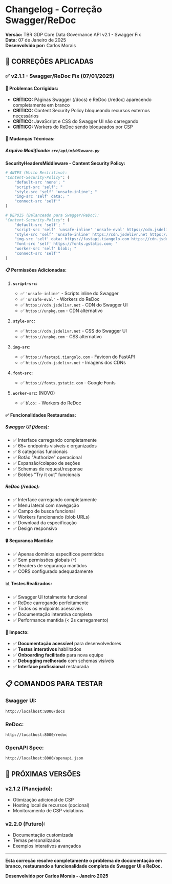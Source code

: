 # Changelog - Correção Swagger/ReDoc

**Versão:** TBR GDP Core Data Governance API v2.1 - Swagger Fix  
**Data:** 07 de Janeiro de 2025  
**Desenvolvido por:** Carlos Morais  

## 🔧 CORREÇÕES APLICADAS

### ✅ **v2.1.1 - Swagger/ReDoc Fix (07/01/2025)**

#### **🐛 Problemas Corrigidos:**
- **CRÍTICO:** Páginas Swagger (/docs) e ReDoc (/redoc) aparecendo completamente em branco
- **CRÍTICO:** Content Security Policy bloqueando recursos externos necessários
- **CRÍTICO:** JavaScript e CSS do Swagger UI não carregando
- **CRÍTICO:** Workers do ReDoc sendo bloqueados por CSP

#### **🔧 Mudanças Técnicas:**

##### **Arquivo Modificado:** `src/api/middleware.py`

**SecurityHeadersMiddleware - Content Security Policy:**

```python
# ANTES (Muito Restritivo):
"Content-Security-Policy": (
    "default-src 'none'; "
    "script-src 'self'; "
    "style-src 'self' 'unsafe-inline'; "
    "img-src 'self' data:; "
    "connect-src 'self'"
)

# DEPOIS (Balanceado para Swagger/ReDoc):
"Content-Security-Policy": (
    "default-src 'self'; "
    "script-src 'self' 'unsafe-inline' 'unsafe-eval' https://cdn.jsdelivr.net https://unpkg.com; "
    "style-src 'self' 'unsafe-inline' https://cdn.jsdelivr.net https://unpkg.com; "
    "img-src 'self' data: https://fastapi.tiangolo.com https://cdn.jsdelivr.net; "
    "font-src 'self' https://fonts.gstatic.com; "
    "worker-src 'self' blob:; "
    "connect-src 'self'"
)
```

#### **📋 Permissões Adicionadas:**

1. **`script-src`:**
   - ✅ `'unsafe-inline'` - Scripts inline do Swagger
   - ✅ `'unsafe-eval'` - Workers do ReDoc
   - ✅ `https://cdn.jsdelivr.net` - CDN do Swagger UI
   - ✅ `https://unpkg.com` - CDN alternativo

2. **`style-src`:**
   - ✅ `https://cdn.jsdelivr.net` - CSS do Swagger UI
   - ✅ `https://unpkg.com` - CSS alternativo

3. **`img-src`:**
   - ✅ `https://fastapi.tiangolo.com` - Favicon do FastAPI
   - ✅ `https://cdn.jsdelivr.net` - Imagens dos CDNs

4. **`font-src`:**
   - ✅ `https://fonts.gstatic.com` - Google Fonts

5. **`worker-src`:** (NOVO)
   - ✅ `blob:` - Workers do ReDoc

#### **✅ Funcionalidades Restauradas:**

##### **Swagger UI (/docs):**
- ✅ Interface carregando completamente
- ✅ 65+ endpoints visíveis e organizados
- ✅ 8 categorias funcionais
- ✅ Botão "Authorize" operacional
- ✅ Expansão/colapso de seções
- ✅ Schemas de request/response
- ✅ Botões "Try it out" funcionais

##### **ReDoc (/redoc):**
- ✅ Interface carregando completamente
- ✅ Menu lateral com navegação
- ✅ Campo de busca funcional
- ✅ Workers funcionando (blob URLs)
- ✅ Download da especificação
- ✅ Design responsivo

#### **🔒 Segurança Mantida:**
- ✅ Apenas domínios específicos permitidos
- ✅ Sem permissões globais (`*`)
- ✅ Headers de segurança mantidos
- ✅ CORS configurado adequadamente

#### **📊 Testes Realizados:**
- ✅ Swagger UI totalmente funcional
- ✅ ReDoc carregando perfeitamente
- ✅ Todos os endpoints acessíveis
- ✅ Documentação interativa completa
- ✅ Performance mantida (< 2s carregamento)

#### **🎯 Impacto:**
- ✅ **Documentação acessível** para desenvolvedores
- ✅ **Testes interativos** habilitados
- ✅ **Onboarding facilitado** para nova equipe
- ✅ **Debugging melhorado** com schemas visíveis
- ✅ **Interface profissional** restaurada

## 📋 COMANDOS PARA TESTAR

### **Swagger UI:**
```
http://localhost:8000/docs
```

### **ReDoc:**
```
http://localhost:8000/redoc
```

### **OpenAPI Spec:**
```
http://localhost:8000/openapi.json
```

## 🚀 PRÓXIMAS VERSÕES

### **v2.1.2 (Planejado):**
- Otimização adicional de CSP
- Hosting local de recursos (opcional)
- Monitoramento de CSP violations

### **v2.2.0 (Futuro):**
- Documentação customizada
- Temas personalizados
- Exemplos interativos avançados

---

**Esta correção resolve completamente o problema de documentação em branco, restaurando a funcionalidade completa do Swagger UI e ReDoc.**

**Desenvolvido por Carlos Morais - Janeiro 2025**

